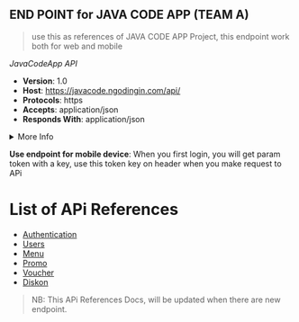 ## END POINT for JAVA CODE APP (TEAM A)
> use this as references of JAVA CODE APP Project, this endpoint work both for web and mobile

*JavaCodeApp API*
- **Version**: 1.0
- **Host**: https://javacode.ngodingin.com/api/
- **Protocols**: https
- **Accepts**: application/json
- **Responds With**: application/json

<details><summary>More Info</summary>
<p>

- Database Structure: [see database structure](https://drive.google.com/file/d/1Lk2CtW3lzCM_QMA74b-gF5pc7gmpSxjz/view?usp=sharing)
- Contact Email: mahendradwipurwanto@gmail.com
- Telegram Channel: [join now](https://t.me/+fmatnn17a1UyZTQ1)

</p>
</details>

**Use endpoint for mobile device**:
When you first login, you will get param token with a key, use this token key on header when you make request to APi

# **List of APi References**

- [Authentication](https://github.com/mahendradwipurwanto/javacodeapp_docs/blob/main/AUTHENTICATION.md)
- [Users](https://github.com/mahendradwipurwanto/javacodeapp_docs/blob/main/USERS.md)
- [Menu](https://github.com/mahendradwipurwanto/javacodeapp_docs/blob/main/MENU.md)
- [Promo](https://github.com/mahendradwipurwanto/javacodeapp_docs/blob/main/PROMO.md)
- [Voucher](https://github.com/mahendradwipurwanto/javacodeapp_docs/blob/main/VOUCHER.md)
- [Diskon](https://github.com/mahendradwipurwanto/javacodeapp_docs/blob/main/DISKON.md)


> NB: This APi References Docs, will be updated when there are new endpoint.
